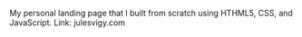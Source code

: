 My personal landing page that I built from scratch using HTHML5, CSS, and JavaScript. 
Link: julesvigy.com
